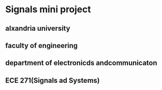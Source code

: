 #  Signals mini project
## alxandria university
## faculty of engineering
## department of electronicds andcommunicaton
## ECE 271(Signals ad Systems)
